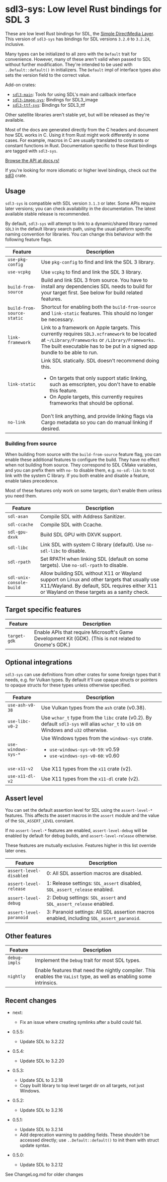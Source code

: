# sdl3-sys: Low level Rust bindings for SDL 3

These are low level Rust bindings for SDL, the [Simple DirectMedia Layer](https://libsdl.org).
This version of `sdl3-sys` has bindings for SDL versions `3.2.0` to `3.2.24`, inclusive.

Many types can be initialized to all zero with the `Default` trait for convenience.
However, many of these aren't valid when passed to SDL without further modification.
They're intended to be used with `..Default::default()` in initializers.
The `Default` impl of interface types also sets the version field to the correct value.

Add-on crates:
- [`sdl3-main`](https://crates.io/crates/sdl3-main): Tools for using SDL's main and callback interface
- [`sdl3-image-sys`](https://crates.io/crates/sdl3-image-sys): Bindings for SDL3_image
- [`sdl3-ttf-sys`](https://crates.io/crates/sdl3-ttf-sys): Bindings for SDL3_ttf

Other satellite libraries aren't stable yet, but will be released as they're available.

<div class="warning">

Most of the docs are generated directly from the C headers and document how
SDL works in C. Using it from Rust might work differently in some cases.
For example, macros in C are usually translated to constants or constant
functions in Rust. Documentation specific to these Rust bindings are tagged
with `sdl3-sys`.

</div>

[Browse the API at docs.rs!](https://docs.rs/sdl3-sys)

If you're looking for more idiomatic or higher level bindings, check out the
[sdl3](https://crates.io/crates/sdl3) crate.

## Usage

`sdl3-sys` is compatible with SDL version `3.1.3` or later.
Some APIs require later versions; you can check availability in the documentation.
The latest available stable release is recommended.

By default, `sdl3-sys` will attempt to link to a dynamic/shared library named
`SDL3` in the default library search path, using the usual platform specific naming
convention for libraries. You can change this behaviour with the following feature flags.

| Feature | Description |
| ------- | ----------- |
| `use-pkg-config` | Use `pkg-config` to find and link the SDL 3 library. |
| `use-vcpkg` | Use `vcpkg` to find and link the SDL 3 library. |
| `build-from-source` | Build and link SDL 3 from source. You have to install any dependencies SDL needs to build for your target first. See below for build related features. |
| `build-from-source-static` | Shortcut for enabling both the `build-from-source` and `link-static` features. This should no longer be necessary. |
| `link-framework` | Link to a framework on Apple targets. This currently requires `SDL3.xcframework` to be located at `~/Library/Frameworks` or `/Library/Frameworks`. The built executable has to be put in a signed app bundle to be able to run. |
| `link-static` | Link SDL statically. SDL doesn't recommend doing this. <ul><li>On targets that only support static linking, such as emscripten, you don't have to enable this feature.</li><li>On Apple targets, this currently requires frameworks that should be optional.</li></ul> |
| `no-link` | Don't link anything, and provide linking flags via Cargo metadata so you can do manual linking if desired. |

### Building from source

When building from source with the `build-from-source` feature flag, you can enable these
additional features to configure the build. They have no effect when not building from source.
They correspond to SDL CMake variables, and you can prefix them with `no-` to disable them,
e.g. `no-sdl-libc` to not link with the system C library. If you both enable and disable a
feature, enable takes precedence.

Most of these features only work on some targets; don't enable them unless you need them.

| Feature                  | Description |
| ------------------------ | ----------- |
| `sdl-asan`               | Compile SDL with Address Sanitizer. |
| `sdl-ccache`             | Compile SDL with Ccache. |
| `sdl-gpu-dxvk`           | Build SDL GPU with DXVK support. |
| `sdl-libc`               | Link SDL with system C library (default). Use `no-sdl-libc` to disable. |
| `sdl-rpath`              | Set RPATH when linking SDL (default on some targets). Use `no-sdl-rpath` to disable. |
| `sdl-unix-console-build` | Allow building SDL without X11 or Wayland support on Linux and other targets that usually use X11/Wayland. By default, SDL requires either X11 or Wayland on these targets as a sanity check. |

## Target specific features
| Feature | Description |
| ------- | ----------- |
| `target-gdk` | Enable APIs that require Microsoft's Game Development Kit (GDK). (This is not related to Gnome's GDK.) |

## Optional integrations

`sdl3-sys` can use definitions from other crates for some foreign types that it needs,
e.g. for Vulkan types. By default it'll use opaque structs or pointers to opaque structs
for these types unless otherwise specified.

| Feature | Description |
| ------- | ----------- |
| `use-ash-v0-38` | Use Vulkan types from the `ash` crate (v0.38). |
| `use-libc-v0-2` | Use `wchar_t` type from the `libc` crate (v0.2). By default `sdl3-sys` will alias `wchar_t` to `u16` on Windows and `u32` otherwise. |
| `use-windows-sys-*` | Use Windows types from the `windows-sys` crate. <ul><li>`use-windows-sys-v0-59`: v0.59</li><li>`use-windows-sys-v0-60`: v0.60</li></ul> |
| `use-x11-v2` | Use X11 types from the `x11` crate (v2). |
| `use-x11-dl-v2` | Use X11 types from the `x11-dl` crate (v2). |

## Assert level

You can set the default assertion level for SDL using the `assert-level-*` features.
This affects the assert macros in the `assert` module and the value of the `SDL_ASSERT_LEVEL`
constant.

If no `assert-level-*` features are enabled, `assert-level-debug` will be enabled by default
for debug builds, and `assert-level-release` otherwise.

These features are mutually exclusive. Features higher in this list override later ones.

| Feature | Description |
| ------- | ----------- |
| `assert-level-disabled` | 0: All SDL assertion macros are disabled. |
| `assert-level-release` | 1: Release settings: `SDL_assert` disabled, `SDL_assert_release` enabled. |
| `assert-level-debug` | 2: Debug settings: `SDL_assert` and `SDL_assert_release` enabled. |
| `assert-level-paranoid` | 3: Paranoid settings: All SDL assertion macros enabled, including `SDL_assert_paranoid`. |

## Other features

| Feature | Description |
| ------- | ----------- |
| `debug-impls` | Implement the `Debug` trait for most SDL types. |
| `nightly` | Enable features that need the nightly compiler. This enables the `VaList` type, as well as enabling some intrinsics. |

## Recent changes

- next:
    - Fix an issue where creating symlinks after a build could fail.

- 0.5.5:
    - Update SDL to 3.2.22

- 0.5.4:
    - Update SDL to 3.2.20

- 0.5.3:
    - Update SDL to 3.2.18
    - Copy built library to top level target dir on all targets, not just Windows.

- 0.5.2:
    - Update SDL to 3.2.16

- 0.5.1:
    - Update SDL to 3.2.14
    - Add deprecation warning to padding fields. These shouldn't be accessed directly;
      use `..Default::default()` to init them with struct update syntax.

- 0.5.0:
    - Update SDL to 3.2.12

See ChangeLog.md for older changes
